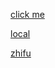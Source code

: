 [click me](https://shinibufahaha.github.io/cp0/js.html)

[local](http://192.168.105.8/run_js.html)

[zhifu](https://shinibufahaha.github.io/cp0/ali/zhifu.html)
